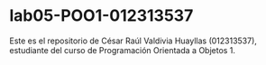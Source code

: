 # lab05-POO1-012313537
Este es el repositorio de César Raúl Valdivia Huayllas (012313537), estudiante del curso de Programación Orientada a Objetos 1.
